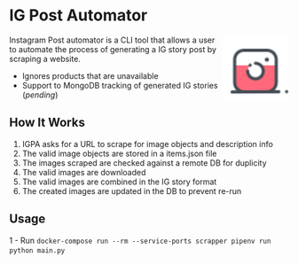 # IG Post Automator

<img src="https://raw.githubusercontent.com/Mancini-Rafael/ig-post-creator/master/resources/imgs/instagram_icon.png" align="right"
     alt="IG logo" width="120" height="120">

Instagram Post automator is a CLI tool that allows a user to automate the process of generating a IG story post by scraping a website.

* Ignores products that are unavailable
* Support to MongoDB tracking of generated IG stories (*pending*)


## How It Works

1. IGPA asks for a URL to scrape for image objects and description info
2. The valid image objects are stored in a items.json file
3. The images scraped are checked against a remote DB for duplicity
3. The valid images are downloaded
4. The valid images are combined in the IG story format
5. The created images are updated in the DB to prevent re-run


## Usage
1 - Run ```docker-compose run --rm --service-ports scrapper pipenv run python main.py```